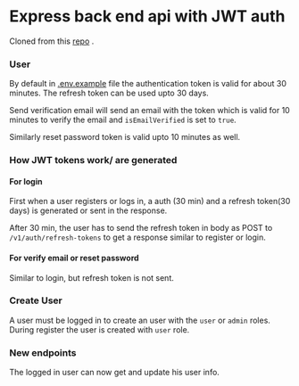 # Express back end api with JWT auth
Cloned from this [repo](https://github.com/hagopj13/node-express-boilerplate) .

### User
By default in [.env.example](.env.example) file the authentication token is valid for about 30 minutes. The refresh token can be used upto 30 days.

Send verification email will send an email with the token which is valid for 10 minutes to verify the email and `isEmailVerified` is set to `true`.

Similarly reset password token is valid upto 10 minutes as well.

### How JWT tokens work/ are generated

#### For login
First when a user registers or logs in, a auth (30 min) and a refresh token(30 days) is generated or sent in the response.

After 30 min, the user has to send the refresh token in body as POST to `/v1/auth/refresh-tokens` to get a response similar to register or login.

#### For verify email or reset password
Similar to login, but refresh token is not sent.

### Create User
A user must be logged in to create an user with the `user` or `admin` roles. During register the user is created with `user` role.

### New endpoints
The logged in user can now get and update his user info.
